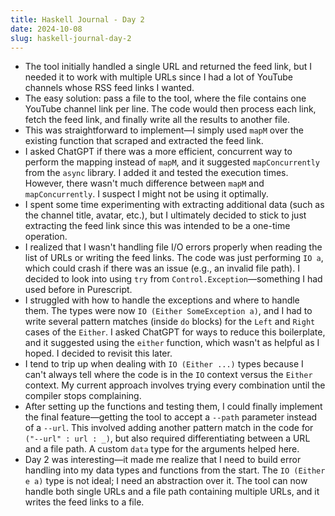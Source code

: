 ```yaml
---
title: Haskell Journal - Day 2
date: 2024-10-08
slug: haskell-journal-day-2
---
```


- The tool initially handled a single URL and returned the feed link, but I needed it to work with multiple URLs since I had a lot of YouTube channels whose RSS feed links I wanted.
- The easy solution: pass a file to the tool, where the file contains one YouTube channel link per line. The code would then process each link, fetch the feed link, and finally write all the results to another file.
- This was straightforward to implement—I simply used `mapM` over the existing function that scraped and extracted the feed link.
- I asked ChatGPT if there was a more efficient, concurrent way to perform the mapping instead of `mapM`, and it suggested `mapConcurrently` from the `async` library. I added it and tested the execution times. However, there wasn't much difference between `mapM` and `mapConcurrently`. I suspect I might not be using it optimally.
- I spent some time experimenting with extracting additional data (such as the channel title, avatar, etc.), but I ultimately decided to stick to just extracting the feed link since this was intended to be a one-time operation.
- I realized that I wasn't handling file I/O errors properly when reading the list of URLs or writing the feed links. The code was just performing `IO a`, which could crash if there was an issue (e.g., an invalid file path). I decided to look into using `try` from `Control.Exception`—something I had used before in Purescript.
- I struggled with how to handle the exceptions and where to handle them. The types were now `IO (Either SomeException a)`, and I had to write several pattern matches (inside `do` blocks) for the `Left` and `Right` cases of the `Either`. I asked ChatGPT for ways to reduce this boilerplate, and it suggested using the `either` function, which wasn't as helpful as I hoped. I decided to revisit this later.
- I tend to trip up when dealing with `IO (Either ...)` types because I can't always tell where the code is in the `IO` context versus the `Either` context. My current approach involves trying every combination until the compiler stops complaining.
- After setting up the functions and testing them, I could finally implement the final feature—getting the tool to accept a `--path` parameter instead of a `--url`. This involved adding another pattern match in the code for `("--url" : url : _)`, but also required differentiating between a URL and a file path. A custom `data` type for the arguments helped here.
- Day 2 was interesting—it made me realize that I need to build error handling into my data types and functions from the start. The `IO (Either e a)` type is not ideal; I need an abstraction over it. The tool can now handle both single URLs and a file path containing multiple URLs, and it writes the feed links to a file.
